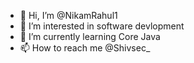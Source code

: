- 👋 Hi, I’m @NikamRahul1
- 👀 I’m interested in software devlopment 
- 🌱 I’m currently learning Core Java
- 📫 How to reach me @Shivsec_


